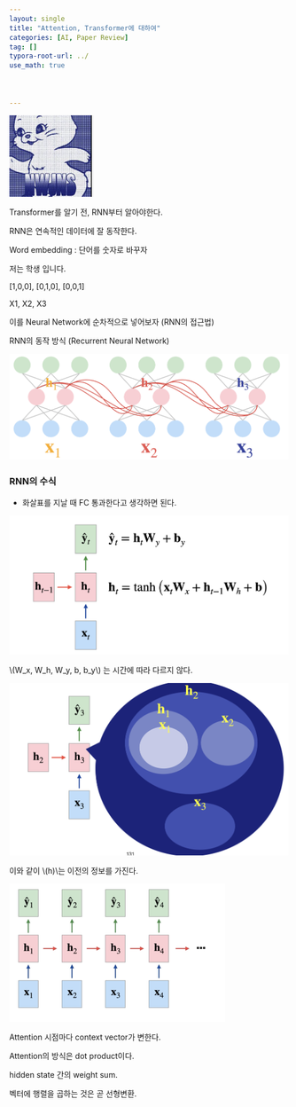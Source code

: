 ```yaml
---
layout: single
title: "Attention, Transformer에 대하여"
categories: [AI, Paper Review]
tag: []
typora-root-url: ../
use_math: true



---
```


<img src="/images/2024-06-28-Atttention/image-20240628025940178.png" alt="image-20240628025940178" style="zoom:50%;" />

Transformer를 알기 전, RNN부터 알아야한다.

RNN은 연속적인 데이터에 잘 동작한다.

Word embedding : 단어를 숫자로 바꾸자

저는 학생 입니다.

[1,0,0], [0,1,0], [0,0,1]

X1, X2, X3

이를 Neural Network에 순차적으로 넣어보자 (RNN의 접근법)

RNN의 동작 방식 (Recurrent Neural Network)

<img src="/images/2024-06-28-Atttention/image-20240628181213342.png" alt="image-20240628181213342" style="zoom:50%;" />

### RNN의 수식

- 화살표를 지날 때 FC 통과한다고 생각하면 된다.

<img src="/images/2024-06-28-Atttention/image-20240628181416186.png" alt="image-20240628181416186" style="zoom:50%;" />

\\(W_x, W_h, W_y, b, b_y\\) 는 시간에 따라 다르지 않다.

<img src="/images/2024-06-28-Atttention/image-20240628181909067.png" alt="image-20240628181909067" style="zoom:50%;" />

이와 같이 \\(h)\\는 이전의 정보를 가진다.

<img src="/images/2024-06-28-Atttention/image-20240628182054796.png" alt="image-20240628182054796" style="zoom:50%;" />

 







Attention 시점마다 context vector가 변한다.

Attention의 방식은 dot product이다.

hidden state 간의 weight sum.

 벡터에 행렬을 곱하는 것은 곧 선형변환.

